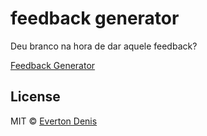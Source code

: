 # feedback generator

Deu branco na hora de dar aquele feedback?


[Feedback Generator](https://evertondenis.github.io/feedback-generator)

## License

MIT © [Everton Denis](https://github.com/evertondenis)